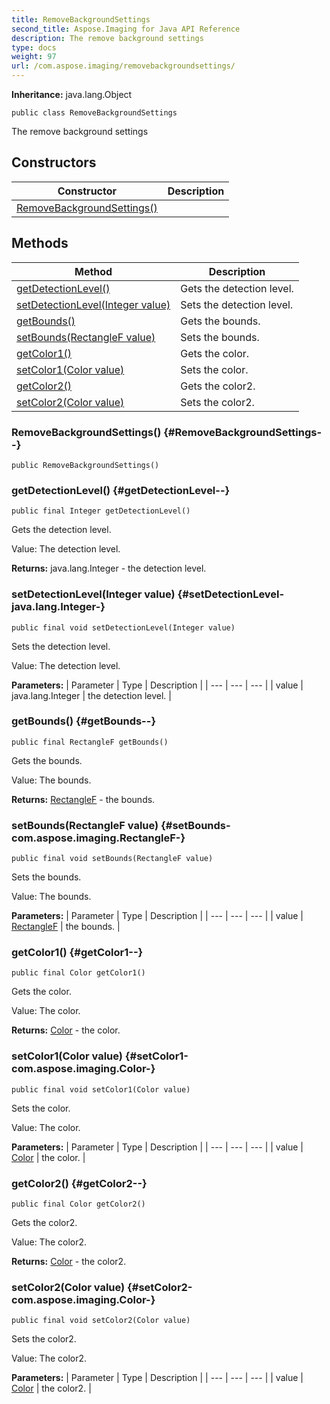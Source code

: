 ```yaml
---
title: RemoveBackgroundSettings
second_title: Aspose.Imaging for Java API Reference
description: The remove background settings
type: docs
weight: 97
url: /com.aspose.imaging/removebackgroundsettings/
---
```

**Inheritance:**
java.lang.Object
```
public class RemoveBackgroundSettings
```

The remove background settings
## Constructors

| Constructor | Description |
| --- | --- |
| [RemoveBackgroundSettings()](#RemoveBackgroundSettings--) |  |
## Methods

| Method | Description |
| --- | --- |
| [getDetectionLevel()](#getDetectionLevel--) | Gets the detection level. |
| [setDetectionLevel(Integer value)](#setDetectionLevel-java.lang.Integer-) | Sets the detection level. |
| [getBounds()](#getBounds--) | Gets the bounds. |
| [setBounds(RectangleF value)](#setBounds-com.aspose.imaging.RectangleF-) | Sets the bounds. |
| [getColor1()](#getColor1--) | Gets the color. |
| [setColor1(Color value)](#setColor1-com.aspose.imaging.Color-) | Sets the color. |
| [getColor2()](#getColor2--) | Gets the color2. |
| [setColor2(Color value)](#setColor2-com.aspose.imaging.Color-) | Sets the color2. |
### RemoveBackgroundSettings() {#RemoveBackgroundSettings--}
```
public RemoveBackgroundSettings()
```


### getDetectionLevel() {#getDetectionLevel--}
```
public final Integer getDetectionLevel()
```


Gets the detection level.

Value: The detection level.

**Returns:**
java.lang.Integer - the detection level.
### setDetectionLevel(Integer value) {#setDetectionLevel-java.lang.Integer-}
```
public final void setDetectionLevel(Integer value)
```


Sets the detection level.

Value: The detection level.

**Parameters:**
| Parameter | Type | Description |
| --- | --- | --- |
| value | java.lang.Integer | the detection level. |

### getBounds() {#getBounds--}
```
public final RectangleF getBounds()
```


Gets the bounds.

Value: The bounds.

**Returns:**
[RectangleF](../../com.aspose.imaging/rectanglef) - the bounds.
### setBounds(RectangleF value) {#setBounds-com.aspose.imaging.RectangleF-}
```
public final void setBounds(RectangleF value)
```


Sets the bounds.

Value: The bounds.

**Parameters:**
| Parameter | Type | Description |
| --- | --- | --- |
| value | [RectangleF](../../com.aspose.imaging/rectanglef) | the bounds. |

### getColor1() {#getColor1--}
```
public final Color getColor1()
```


Gets the color.

Value: The color.

**Returns:**
[Color](../../com.aspose.imaging/color) - the color.
### setColor1(Color value) {#setColor1-com.aspose.imaging.Color-}
```
public final void setColor1(Color value)
```


Sets the color.

Value: The color.

**Parameters:**
| Parameter | Type | Description |
| --- | --- | --- |
| value | [Color](../../com.aspose.imaging/color) | the color. |

### getColor2() {#getColor2--}
```
public final Color getColor2()
```


Gets the color2.

Value: The color2.

**Returns:**
[Color](../../com.aspose.imaging/color) - the color2.
### setColor2(Color value) {#setColor2-com.aspose.imaging.Color-}
```
public final void setColor2(Color value)
```


Sets the color2.

Value: The color2.

**Parameters:**
| Parameter | Type | Description |
| --- | --- | --- |
| value | [Color](../../com.aspose.imaging/color) | the color2. |


